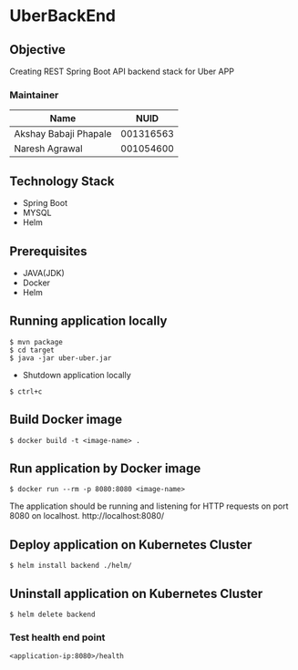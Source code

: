 # UberBackEnd

## Objective
Creating REST Spring Boot API backend stack for Uber APP

### Maintainer 
<table>
    <thead>
      <tr>
        <th>Name</th>
        <th>NUID</th>
      </tr>
    </thead>
    <tbody>
        <tr>
            <td>Akshay Babaji Phapale</td>
            <td>001316563</td>
        </tr>
        <tr>
            <td>Naresh Agrawal</td>
            <td>001054600</td>
        </tr>
    </tbody>
</table>

## Technology Stack
* Spring Boot
* MYSQL 
* Helm

## Prerequisites
* JAVA(JDK)
* Docker
* Helm

## Running application locally
```
$ mvn package
$ cd target
$ java -jar uber-uber.jar
```

* Shutdown application locally
```
$ ctrl+c
```

## Build Docker image
```
$ docker build -t <image-name> .
```

## Run application by Docker image
```
$ docker run --rm -p 8080:8080 <image-name>
```
The application should be running and listening for HTTP requests on port 8080 on localhost.
http://localhost:8080/

## Deploy application on Kubernetes Cluster
```
$ helm install backend ./helm/
```

## Uninstall application on Kubernetes Cluster
```
$ helm delete backend
```

### Test health end point
`<application-ip:8080>/health`